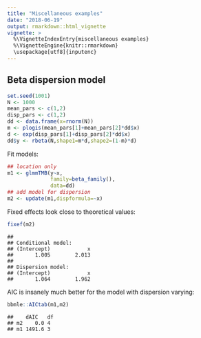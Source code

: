 ```yaml
---
title: "Miscellaneous examples"
date: "2018-06-19"
output: rmarkdown::html_vignette
vignette: >
  %\VignetteIndexEntry{miscellaneous examples}
  %\VignetteEngine{knitr::rmarkdown}
  \usepackage[utf8]{inputenc}
---
```




## Beta dispersion model


```r
set.seed(1001)
N <- 1000
mean_pars <- c(1,2)
disp_pars <- c(1,2)
dd <- data.frame(x=rnorm(N))
m <- plogis(mean_pars[1]+mean_pars[2]*dd$x)
d <- exp(disp_pars[1]+disp_pars[2]*dd$x)
dd$y <- rbeta(N,shape1=m*d,shape2=(1-m)*d)
```

Fit models:


```r
## location only
m1 <- glmmTMB(y~x,
              family=beta_family(),
              data=dd)
## add model for dispersion
m2 <- update(m1,dispformula=~x)
```

Fixed effects look close to theoretical values:

```r
fixef(m2)
```

```
## 
## Conditional model:
## (Intercept)            x  
##       1.005        2.013  
## 
## Dispersion model:
## (Intercept)            x  
##       1.064        1.962
```

AIC is insanely much better for the model with dispersion varying:

```r
bbmle::AICtab(m1,m2)
```

```
##    dAIC   df
## m2    0.0 4 
## m1 1491.6 3
```
